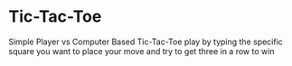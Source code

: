 # Tic-Tac-Toe
Simple Player vs Computer Based Tic-Tac-Toe
play by typing the specific square you want to place your move and try to get three in a row to win
